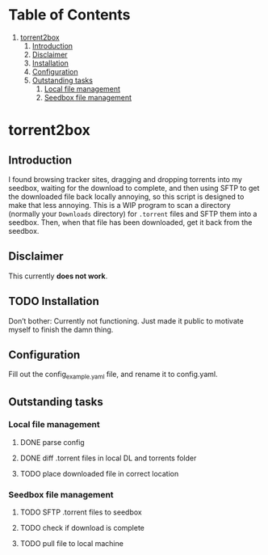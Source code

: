 
# Table of Contents

1.  [torrent2box](#org5c5ca0e)
    1.  [Introduction](#orgd08bfad)
    2.  [Disclaimer](#orge728a94)
    3.  [Installation](#org79515d6)
    4.  [Configuration](#orgf77b150)
    5.  [Outstanding tasks](#orge755908)
        1.  [Local file management](#org54dcc8a)
        2.  [Seedbox file management](#org57aadce)



<a id="org5c5ca0e"></a>

# torrent2box


<a id="orgd08bfad"></a>

## Introduction

I found browsing tracker sites, dragging and dropping torrents into my seedbox,
waiting for the download to complete, and then using SFTP to get the downloaded
file back locally annoying, so this script is designed to make that less
annoying. This is a WIP program to scan a directory (normally your `Downloads` directory)
for `.torrent` files and SFTP them into a seedbox. Then, when that file has been
downloaded, get it back from the seedbox.


<a id="orge728a94"></a>

## Disclaimer

This currently **does not work**.


<a id="org79515d6"></a>

## TODO Installation

Don&rsquo;t bother: Currently not functioning. Just made it public to motivate myself to finish the
damn thing.


<a id="orgf77b150"></a>

## Configuration

Fill out the config<sub>example.yaml</sub> file, and rename it to config.yaml.


<a id="orge755908"></a>

## Outstanding tasks


<a id="org54dcc8a"></a>

### Local file management

1.  DONE parse config

2.  DONE diff .torrent files in local DL and torrents folder

3.  TODO place downloaded file in correct location


<a id="org57aadce"></a>

### Seedbox file management

1.  TODO SFTP .torrent files to seedbox

2.  TODO check if download is complete

3.  TODO pull file to local machine

